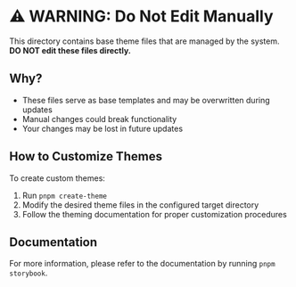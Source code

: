 # ⚠️ WARNING: Do Not Edit Manually

This directory contains base theme files that are managed by the system. **DO NOT edit these files directly.**

## Why?

- These files serve as base templates and may be overwritten during updates
- Manual changes could break functionality
- Your changes may be lost in future updates

## How to Customize Themes

To create custom themes:

1. Run `pnpm create-theme`
2. Modify the desired theme files in the configured target directory
3. Follow the theming documentation for proper customization procedures

## Documentation

For more information, please refer to the documentation by running `pnpm storybook`.
